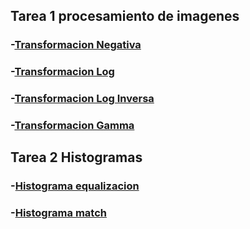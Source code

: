 ## Tarea 1 procesamiento de imagenes

### -[Transformacion Negativa](https://antonio832.github.io/projects/Tarea%201/Negativo)
### -[Transformacion Log](https://antonio832.github.io/projects/Tarea%201/Log)
### -[Transformacion Log Inversa](https://antonio832.github.io/projects/Tarea%201/LogInv)
### -[Transformacion Gamma](https://antonio832.github.io/projects/Tarea%201/Gamma)

## Tarea 2 Histogramas

### -[Histograma equalizacion](https://antonio832.github.io/projects/Tarea%202/Equalization)
### -[Histograma match](https://antonio832.github.io/projects/Tarea%202/Matching)
